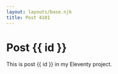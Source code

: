 ```yaml
---
layout: layouts/base.njk
title: Post 4101
---
```


# Post {{ id }}

This is post {{ id }} in my Eleventy project.
